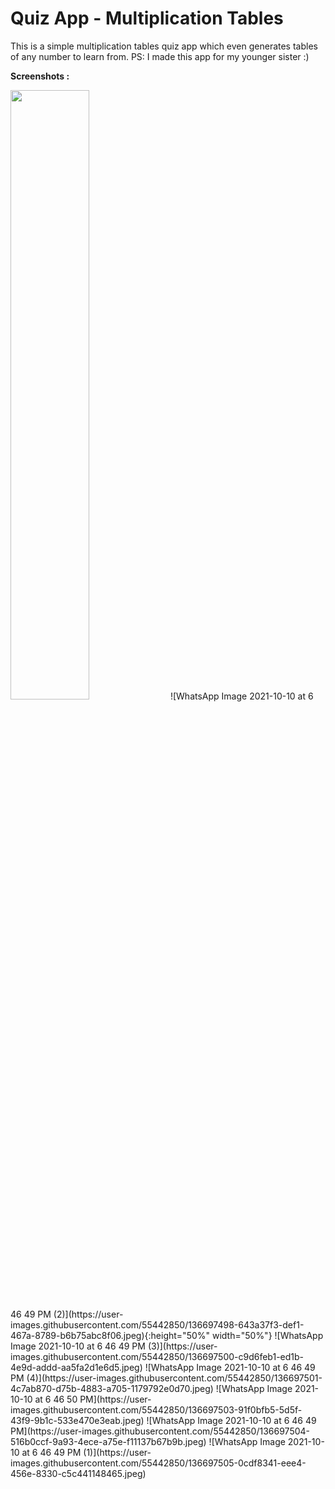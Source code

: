 # Quiz App - Multiplication Tables

This is a simple multiplication tables quiz app which even generates tables of any number to learn from.
PS: I made this app for my younger sister :)

**Screenshots :**




<img src = "https://user-images.githubusercontent.com/55442850/136697498-643a37f3-def1-467a-8789-b6b75abc8f06.jpeg" height=50% width=50%>
![WhatsApp Image 2021-10-10 at 6 46 49 PM (2)](https://user-images.githubusercontent.com/55442850/136697498-643a37f3-def1-467a-8789-b6b75abc8f06.jpeg){:height="50%" width="50%"}
![WhatsApp Image 2021-10-10 at 6 46 49 PM (3)](https://user-images.githubusercontent.com/55442850/136697500-c9d6feb1-ed1b-4e9d-addd-aa5fa2d1e6d5.jpeg)
![WhatsApp Image 2021-10-10 at 6 46 49 PM (4)](https://user-images.githubusercontent.com/55442850/136697501-4c7ab870-d75b-4883-a705-1179792e0d70.jpeg)
![WhatsApp Image 2021-10-10 at 6 46 50 PM](https://user-images.githubusercontent.com/55442850/136697503-91f0bfb5-5d5f-43f9-9b1c-533e470e3eab.jpeg)
![WhatsApp Image 2021-10-10 at 6 46 49 PM](https://user-images.githubusercontent.com/55442850/136697504-516b0ccf-9a93-4ece-a75e-f11137b67b9b.jpeg)
![WhatsApp Image 2021-10-10 at 6 46 49 PM (1)](https://user-images.githubusercontent.com/55442850/136697505-0cdf8341-eee4-456e-8330-c5c441148465.jpeg)
